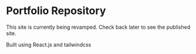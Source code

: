 # Portfolio Repository
This site is currently being revamped. Check back later to see the published site.

Built using React.js and tailwindcss
